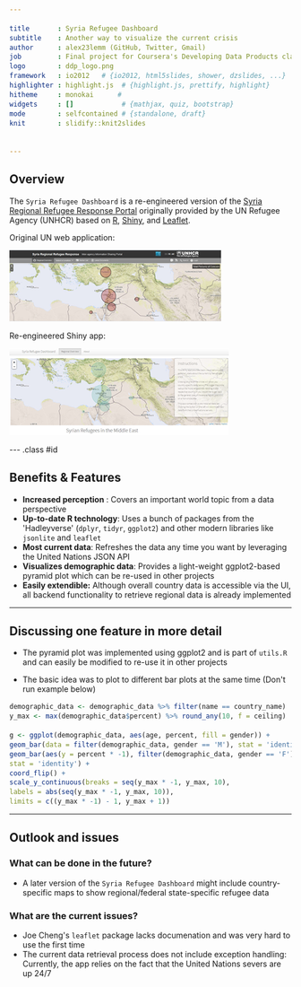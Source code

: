 ```yaml
---

title       : Syria Refugee Dashboard
subtitle    : Another way to visualize the current crisis
author      : alex23lemm (GitHub, Twitter, Gmail)
job         : Final project for Coursera's Developing Data Products class
logo        : ddp_logo.png
framework   : io2012   # {io2012, html5slides, shower, dzslides, ...}
highlighter : highlight.js  # {highlight.js, prettify, highlight}
hitheme     : monokai      # 
widgets     : []            # {mathjax, quiz, bootstrap}
mode        : selfcontained # {standalone, draft}
knit        : slidify::knit2slides


---
```


## Overview


The `Syria Refugee Dashboard` is a re-engineered version of the [Syria Regional Refugee Response Portal](http://data.unhcr.org/syrianrefugees/regional.php) originally provided by the UN Refugee Agency (UNHCR) based on [R](http://www.r-project.org/), [Shiny](http://http://shiny.rstudio.com/), and [Leaflet](http://leafletjs.com/).


Original UN web application:

![Alt text](./images/united_nations_app.png)


Re-engineered Shiny app:

![Alt text](./images/shiny_app.png)



--- .class #id 

## Benefits & Features

* __Increased perception__ : Covers an important world topic from a data perspective
* __Up-to-date R technology__: Uses a bunch of packages from the 'Hadleyverse' (`dplyr`, `tidyr`, `ggplot2`) and other modern libraries like `jsonlite` and `leaflet`
* __Most current data__: Refreshes the data any time you want by leveraging the United Nations JSON API
* __Visualizes demographic data__: Provides a light-weight ggplot2-based pyramid plot which can be re-used in other projects
* __Easily extendible:__ Although overall country data is accessible via the UI, all backend functionality to retrieve regional data is already implemented

---

## Discussing one feature in more detail


* The pyramid plot was implemented using ggplot2 and is part of `utils.R` and can easily be modified to re-use it in other projects

* The basic idea was to plot to different bar plots at the same time (Don't run example below)



```r
demographic_data <- demographic_data %>% filter(name == country_name)  
y_max <- max(demographic_data$percent) %>% round_any(10, f = ceiling)

g <- ggplot(demographic_data, aes(age, percent, fill = gender)) +
geom_bar(data = filter(demographic_data, gender == 'M'), stat = 'identity')) +
geom_bar(aes(y = percent * -1), filter(demographic_data, gender == 'F'),
stat = 'identity') +
coord_flip() +
scale_y_continuous(breaks = seq(y_max * -1, y_max, 10),
labels = abs(seq(y_max * -1, y_max, 10)),
limits = c((y_max * -1) - 1, y_max + 1))
```

---

## Outlook and issues

### What can be done in the future?

* A later version of the `Syria Refugee Dashboard` might include country-specific maps to show regional/federal state-specific refugee data

### What are the current issues?

* Joe Cheng's `leaflet` package lacks documenation and was very hard to use the first time
* The current data retrieval process does not include exception handling: Currently, the app relies on the fact that the United Nations severs are up 24/7  


